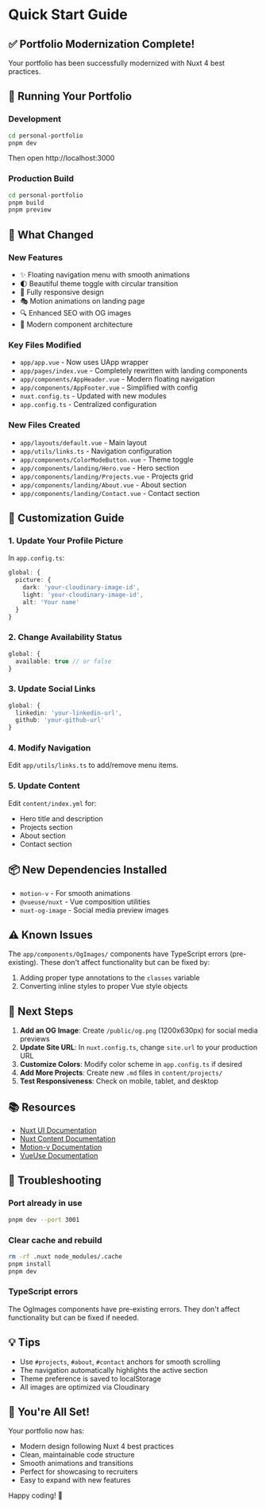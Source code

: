 # Quick Start Guide

## ✅ Portfolio Modernization Complete!

Your portfolio has been successfully modernized with Nuxt 4 best practices.

## 🚀 Running Your Portfolio

### Development
```bash
cd personal-portfolio
pnpm dev
```
Then open http://localhost:3000

### Production Build
```bash
cd personal-portfolio
pnpm build
pnpm preview
```

## 📝 What Changed

### New Features
- ✨ Floating navigation menu with smooth animations
- 🌓 Beautiful theme toggle with circular transition
- 📱 Fully responsive design
- 🎭 Motion animations on landing page
- 🔍 Enhanced SEO with OG images
- 🎨 Modern component architecture

### Key Files Modified
- `app/app.vue` - Now uses UApp wrapper
- `app/pages/index.vue` - Completely rewritten with landing components
- `app/components/AppHeader.vue` - Modern floating navigation
- `app/components/AppFooter.vue` - Simplified with config
- `nuxt.config.ts` - Updated with new modules
- `app.config.ts` - Centralized configuration

### New Files Created
- `app/layouts/default.vue` - Main layout
- `app/utils/links.ts` - Navigation configuration
- `app/components/ColorModeButton.vue` - Theme toggle
- `app/components/landing/Hero.vue` - Hero section
- `app/components/landing/Projects.vue` - Projects grid
- `app/components/landing/About.vue` - About section
- `app/components/landing/Contact.vue` - Contact section

## 🎨 Customization Guide

### 1. Update Your Profile Picture
In `app.config.ts`:
```typescript
global: {
  picture: {
    dark: 'your-cloudinary-image-id',
    light: 'your-cloudinary-image-id',
    alt: 'Your name'
  }
}
```

### 2. Change Availability Status
```typescript
global: {
  available: true // or false
}
```

### 3. Update Social Links
```typescript
global: {
  linkedin: 'your-linkedin-url',
  github: 'your-github-url'
}
```

### 4. Modify Navigation
Edit `app/utils/links.ts` to add/remove menu items.

### 5. Update Content
Edit `content/index.yml` for:
- Hero title and description
- Projects section
- About section
- Contact section

## 📦 New Dependencies Installed

- `motion-v` - For smooth animations
- `@vueuse/nuxt` - Vue composition utilities
- `nuxt-og-image` - Social media preview images

## ⚠️ Known Issues

The `app/components/OgImages/` components have TypeScript errors (pre-existing). These don't affect functionality but can be fixed by:
1. Adding proper type annotations to the `classes` variable
2. Converting inline styles to proper Vue style objects

## 🎯 Next Steps

1. **Add an OG Image**: Create `/public/og.png` (1200x630px) for social media previews
2. **Update Site URL**: In `nuxt.config.ts`, change `site.url` to your production URL
3. **Customize Colors**: Modify color scheme in `app.config.ts` if desired
4. **Add More Projects**: Create new `.md` files in `content/projects/`
5. **Test Responsiveness**: Check on mobile, tablet, and desktop

## 📚 Resources

- [Nuxt UI Documentation](https://ui.nuxt.com)
- [Nuxt Content Documentation](https://content.nuxt.com)
- [Motion-v Documentation](https://motion-v.nuxt.dev)
- [VueUse Documentation](https://vueuse.org)

## 🐛 Troubleshooting

### Port already in use
```bash
pnpm dev --port 3001
```

### Clear cache and rebuild
```bash
rm -rf .nuxt node_modules/.cache
pnpm install
pnpm dev
```

### TypeScript errors
The OgImages components have pre-existing errors. They don't affect functionality but can be fixed if needed.

## 💡 Tips

- Use `#projects`, `#about`, `#contact` anchors for smooth scrolling
- The navigation automatically highlights the active section
- Theme preference is saved to localStorage
- All images are optimized via Cloudinary

## 🎉 You're All Set!

Your portfolio now has:
- Modern design following Nuxt 4 best practices
- Clean, maintainable code structure
- Smooth animations and transitions
- Perfect for showcasing to recruiters
- Easy to expand with new features

Happy coding! 🚀
